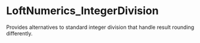 # LoftNumerics_IntegerDivision

Provides alternatives to standard integer division that handle result rounding differently.
